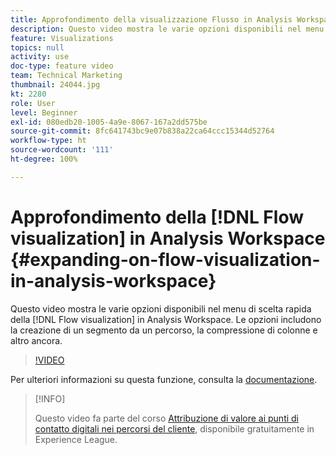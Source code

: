 ```yaml
---
title: Approfondimento della visualizzazione Flusso in Analysis Workspace
description: Questo video mostra le varie opzioni disponibili nel menu di scelta rapida della visualizzazione Flusso in Analysis Workspace. Le opzioni includono la creazione di un segmento da un percorso, la compressione di colonne e altro ancora.
feature: Visualizations
topics: null
activity: use
doc-type: feature video
team: Technical Marketing
thumbnail: 24044.jpg
kt: 2280
role: User
level: Beginner
exl-id: 080edb20-1005-4a9e-8067-167a2dd575be
source-git-commit: 8fc641743bc9e07b838a22ca64ccc15344d52764
workflow-type: ht
source-wordcount: '111'
ht-degree: 100%

---
```


# Approfondimento della [!DNL Flow visualization] in Analysis Workspace {#expanding-on-flow-visualization-in-analysis-workspace}

Questo video mostra le varie opzioni disponibili nel menu di scelta rapida della [!DNL Flow visualization] in Analysis Workspace. Le opzioni includono la creazione di un segmento da un percorso, la compressione di colonne e altro ancora.

>[!VIDEO](https://video.tv.adobe.com/v/24044/?quality=12&learn=on)

Per ulteriori informazioni su questa funzione, consulta la [documentazione](https://experienceleague.adobe.com/docs/analytics/analyze/analysis-workspace/visualizations/flow/flow.html?lang=it#analysis-workspace).

>[!INFO]
>
> Questo video fa parte del corso [Attribuzione di valore ai punti di contatto digitali nei percorsi del cliente](https://experienceleague.adobe.com/?recommended=Analytics-U-1-2020.2&amp;lang=it), disponibile gratuitamente in Experience League.
